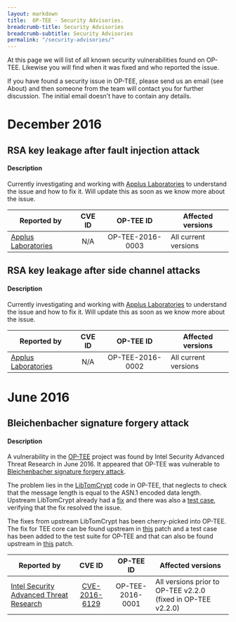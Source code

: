 ```yaml
---
layout: markdown
title:  OP-TEE - Security Advisories.
breadcrumb-title: Security Advisories
breadcrumb-subtitle: Security Advisories
permalink: "/security-advisories/"
---
```

At this page we will list of all known security vulnerabilities found on OP-TEE.
Likewise you will find when it was fixed and who reported the issue.

If you have found a security issue in OP-TEE, please send us an email (see
About) and then someone from the team will contact you for further discussion.
The initial email doesn't have to contain any details.

# December 2016
## RSA key leakage after fault injection attack
#### Description
Currently investigating and working with [Applus Laboratories] to understand the
issue and how to fix it. Will update this as soon as we know more about the
issue.

| Reported by  | CVE ID | OP-TEE ID | Affected versions |
| ------------ |:------:| :-------: | ----------------- |
| [Applus Laboratories] | N/A | OP-TEE-2016-0003 | All current versions |


## RSA key leakage after side channel attacks
#### Description
Currently investigating and working with [Applus Laboratories] to understand the
issue and how to fix it. Will update this as soon as we know more about the
issue.

| Reported by  | CVE ID | OP-TEE ID | Affected versions |
| ------------ |:------:| :-------: | ----------------- |
| [Applus Laboratories] | N/A | OP-TEE-2016-0002 | All current versions |


# June 2016
## Bleichenbacher signature forgery attack
#### Description
A vulnerability in the [OP-TEE] project was found by Intel Security Advanced
Threat Research in June 2016. It appeared that OP-TEE was vulnerable to
[Bleichenbacher signature forgery attack](https://www.ietf.org/mail-archive/web/openpgp/current/msg00999.html).

The problem lies in the [LibTomCrypt] code in OP-TEE, that neglects to check
that the message length is equal to the ASN.1 encoded data length. Upstream
LibTomCrypt already had a
[fix](https://github.com/libtom/libtomcrypt/commit/5eb9743410ce4657e9d54fef26a2ee31a1b5dd0)
and there was also a [test
case](https://github.com/libtom/libtomcrypt/commit/d51715db728d99954219cc42b013db6e48db65),
verifying that the fix resolved the issue.

The fixes from upstream LibTomCrypt has been cherry-picked into OP-TEE. The fix
for TEE core can be found upstream in
[this](https://github.com/OP-TEE/optee_os/commit/30d13250c390c4f56adefdcd3b64b7cc672f9fe2)
patch and a test case has been added to the test suite for OP-TEE and that
can also be found upstream in
[this](https://github.com/OP-TEE/optee_test/commit/b58916e35fe1f73cb7d32eb5ac04ab66f59669)
patch.

| Reported by  | CVE ID | OP-TEE ID | Affected versions |
| ------------ |:------:| :-------: | ----------------- |
| [Intel Security Advanced Threat Research] | [CVE-2016-6129](https://cve.mitre.org/cgi-bin/cvename.cgi?name=CVE-2016-6129) | OP-TEE-2016-0001 | All versions prior to OP-TEE v2.2.0 (fixed in OP-TEE v2.2.0) |

[Applus Laboratories]: http://www.appluslaboratories.com
[Intel Security Advanced Threat Research]: http://www.intelsecurity.com/advanced-threat-research
[LibTomCrypt]: http://www.libtom.org/LibTomCrypt
[optee_os]: https://github.com/OP-TEE/optee_os
[optee_test]: https://github.com/OP-TEE/optee_test
[OP-TEE]: https://github.com/OP-TEE
